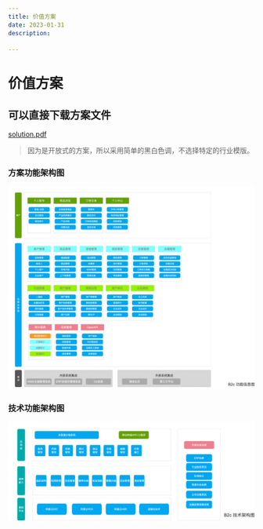 ```yaml
---
title: 价值方案
date: 2023-01-31
description: 

---
```


# 价值方案

## 可以直接下载方案文件 
[solution.pdf](/public/resources/b2c/solution.pdf)
> 因为是开放式的方案，所以采用简单的黑白色调，不选择特定的行业模版。

### 方案功能架构图
![](./images/functionInfo.png)

### 技术功能架构图
![](./images/techInfo.png)